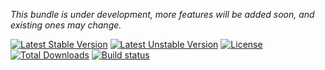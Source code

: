 *This bundle is under development, more features will be added soon, and existing ones may change.*

[![Latest Stable Version](https://poser.pugx.org/softspring/polymorphic-form-type/v/stable.svg)](https://packagist.org/packages/softspring/polymorphic-form-type)
[![Latest Unstable Version](https://poser.pugx.org/softspring/polymorphic-form-type/v/unstable.svg)](https://packagist.org/packages/softspring/polymorphic-form-type)
[![License](https://poser.pugx.org/softspring/polymorphic-form-type/license.svg)](https://packagist.org/packages/softspring/polymorphic-form-type)
[![Total Downloads](https://poser.pugx.org/softspring/polymorphic-form-type/downloads)](https://packagist.org/packages/softspring/polymorphic-form-type)
[![Build status](https://travis-ci.com/softspring/polymorphic-form-type.svg?branch=master)](https://app.travis-ci.com/github/softspring/polymorphic-form-type)